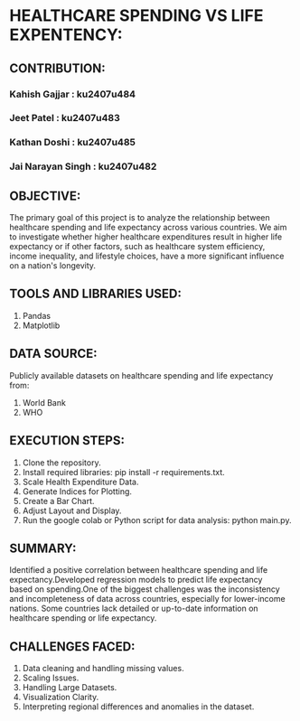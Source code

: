 # HEALTHCARE SPENDING VS LIFE EXPENTENCY:

## CONTRIBUTION:
### Kahish Gajjar : ku2407u484
### Jeet Patel : ku2407u483
### Kathan Doshi : ku2407u485
### Jai Narayan Singh : ku2407u482

## OBJECTIVE:
The primary goal of this project is to analyze the relationship between healthcare spending and life expectancy across various countries. We aim to investigate whether higher healthcare expenditures result in higher life expectancy or if other factors, such as healthcare system efficiency, income inequality, and lifestyle choices, have a more significant influence on a nation's longevity.

## TOOLS AND LIBRARIES USED:
1. Pandas
2. Matplotlib

## DATA SOURCE:
Publicly available datasets on healthcare spending and life expectancy from:
1. World Bank
2. WHO

## EXECUTION STEPS:
1. Clone the repository.
2. Install required libraries: pip install -r requirements.txt.
3. Scale Health Expenditure Data.
4. Generate Indices for Plotting.
5. Create a Bar Chart.
6. Adjust Layout and Display.
7. Run the google colab or Python script for data analysis: python main.py.

## SUMMARY:
Identified a positive correlation between healthcare spending and life expectancy.Developed regression models to predict life expectancy based on spending.One of the biggest challenges was the inconsistency and incompleteness of data across countries, especially for lower-income nations. Some countries lack detailed or up-to-date information on healthcare spending or life expectancy.

## CHALLENGES FACED:
1. Data cleaning and handling missing values.
2. Scaling Issues.
3. Handling Large Datasets.
4. Visualization Clarity.
5. Interpreting regional differences and anomalies in the dataset.

